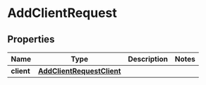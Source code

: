

# AddClientRequest


## Properties

| Name | Type | Description | Notes |
|------------ | ------------- | ------------- | -------------|
|**client** | [**AddClientRequestClient**](AddClientRequestClient.md) |  |  |



